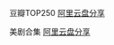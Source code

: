 豆瓣TOP250
[阿里云盘分享](https://www.aliyundrive.com/s/yxst86eoY2T)

美剧合集
[阿里云盘分享](https://www.aliyundrive.com/s/DPpCTMwPmtv)